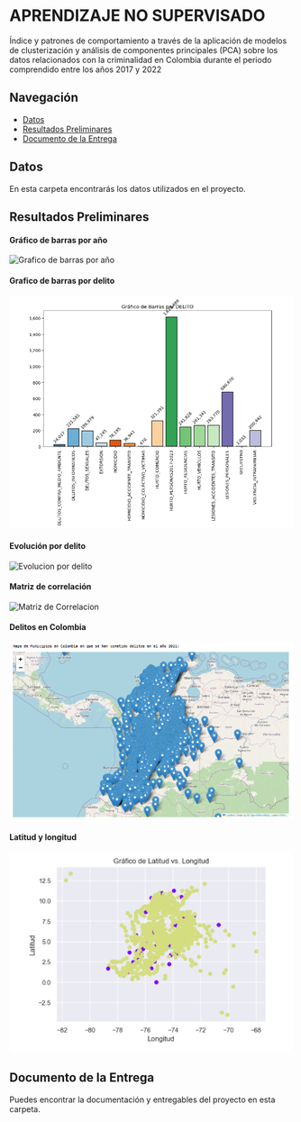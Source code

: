 <!DOCTYPE html>
<html lang="en">
<head>
    <meta charset="UTF-8">
    <meta name="viewport" content="width=device-width, initial-scale=1.0">
</head>
<body>

# APRENDIZAJE NO SUPERVISADO

Índice y patrones de comportamiento a través de la aplicación de modelos de clusterización y análisis de componentes principales (PCA) sobre los datos relacionados con la criminalidad en Colombia durante el periodo comprendido entre los años 2017 y 2022

## Navegación

- [Datos](Datos)
- [Resultados Preliminares](Resultados%20Preliminares)
- [Documento de la Entrega](Documento%20de%20la%20Entrega)

## Datos

En esta carpeta encontrarás los datos utilizados en el proyecto.

## Resultados Preliminares

#### Gráfico de barras por año
![Grafico de barras por año](./Resultados%20Preliminares/Grafico%20de%20barras%20por%20año.png)

#### Grafico de barras por delito
![Grafico de barras por delito](./Resultados%20Preliminares/Grafico%20de%20barras%20por%20delito.png)

#### Evolución por delito
![Evolucion por delito](./Resultados%20Preliminares/Evolucion%20por%20delito%20ultimos%206%20años.png)

#### Matriz de correlación
![Matriz de Correlacion](./Resultados%20Preliminares/Matriz%20de%20correlación.png)

#### Delitos en Colombia
![Delitos en Colombia](./Resultados%20Preliminares/Delitos%20en%20Colombia.png)

#### Latitud y longitud
![latitud y longitud](./Resultados%20Preliminares/Latitud%20y%20Longitud.png)

## Documento de la Entrega

Puedes encontrar la documentación y entregables del proyecto en esta carpeta.

</body>
</html>



